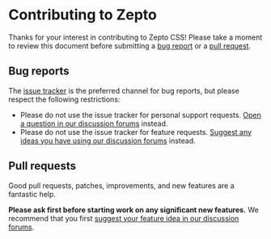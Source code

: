 # Contributing to Zepto

Thanks for your interest in contributing to Zepto CSS! Please take a moment to
review this document before submitting a
[bug report](https://github.com/jhthorsen/zeptocss/issues) or a
[pull request](https://github.com/jhthorsen/zeptocss/pulls).

## Bug reports

The [issue tracker]((https://github.com/jhthorsen/zeptocss/issues)) is the
preferred channel for bug reports, but please respect the following
restrictions:

- Please do not use the issue tracker for personal support requests.
  [Open a question in our discussion forums](https://github.com/jhthorsen/zeptocss/discussions/new?category=help)
  instead.
- Please do not use the issue tracker for feature requests.
  [Suggest any ideas you have using our discussion forums](https://github.com/jhthorsen/zeptocss/discussions/new?category=ideas)
  instead.

## Pull requests

Good pull requests, patches, improvements, and new features are a fantastic help.

**Please ask first before starting work on any significant new features.**
We recommend that you first [suggest your feature idea in our discussion forums](https://github.com/jhthorsen/zeptocss/discussions/new?category=ideas).
